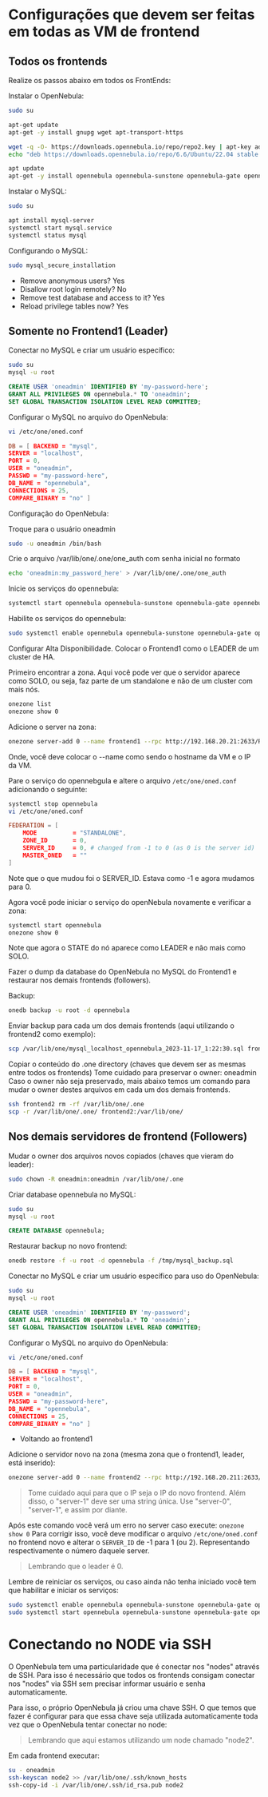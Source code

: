 # Configurações que devem ser feitas em todas as VM de frontend

## Todos os frontends

Realize os passos abaixo em todos os FrontEnds:

Instalar o OpenNebula:
```sh
sudo su

apt-get update
apt-get -y install gnupg wget apt-transport-https

wget -q -O- https://downloads.opennebula.io/repo/repo2.key | apt-key add -
echo "deb https://downloads.opennebula.io/repo/6.6/Ubuntu/22.04 stable opennebula" > /etc/apt/sources.list.d/opennebula.list

apt update
apt-get -y install opennebula opennebula-sunstone opennebula-gate opennebula-flow opennebula-provision
```

Instalar o MySQL:
```sh
sudo su

apt install mysql-server
systemctl start mysql.service
systemctl status mysql
```

Configurando o MySQL:
```sh
sudo mysql_secure_installation
```

- Remove anonymous users? Yes
- Disallow root login remotely? No
- Remove test database and access to it? Yes
- Reload privilege tables now? Yes

## Somente no Frontend1 (Leader)

Conectar no MySQL e criar um usuário específico:
```sh
sudo su
mysql -u root
```

```sql
CREATE USER 'oneadmin' IDENTIFIED BY 'my-password-here';
GRANT ALL PRIVILEGES ON opennebula.* TO 'oneadmin';
SET GLOBAL TRANSACTION ISOLATION LEVEL READ COMMITTED;
```

Configurar o MySQL no arquivo do OpenNebula:
```sh
vi /etc/one/oned.conf
```

```conf
DB = [ BACKEND = "mysql",
SERVER = "localhost",
PORT = 0,
USER = "oneadmin",
PASSWD = "my-password-here",
DB_NAME = "opennebula",
CONNECTIONS = 25,
COMPARE_BINARY = "no" ]
```

Configuração do OpenNebula:

Troque para o usuário oneadmin
```sh
sudo -u oneadmin /bin/bash
```

Crie o arquivo /var/lib/one/.one/one_auth com senha inicial no formato
```sh
echo 'oneadmin:my_password_here' > /var/lib/one/.one/one_auth
```

Inicie os serviços do opennebula:
```sh
systemctl start opennebula opennebula-sunstone opennebula-gate opennebula-flow
```

Habilite os serviços do opennebula:
```sh
sudo systemctl enable opennebula opennebula-sunstone opennebula-gate opennebula-flow
```

Configurar Alta Disponibilidade. Colocar o Frontend1 como o LEADER de um cluster de HA.

Primeiro encontrar a zona.
Aqui você pode ver que o servidor aparece como SOLO, ou seja, faz parte de um standalone e não de um cluster com mais nós.
```sh
onezone list
onezone show 0
```

Adicione o server na zona:
```sh
onezone server-add 0 --name frontend1 --rpc http://192.168.20.21:2633/RPC2
```

Onde, você deve colocar o --name como sendo o hostname da VM e o IP da VM.

Pare o serviço do opennebgula e altere o arquivo ```/etc/one/oned.conf``` adicionando o seguinte:
```sh
systemctl stop opennebula
vi /etc/one/oned.conf
```

```conf
FEDERATION = [
    MODE          = "STANDALONE",
    ZONE_ID       = 0,
    SERVER_ID     = 0, # changed from -1 to 0 (as 0 is the server id)
    MASTER_ONED   = ""
]
```
Note que o que mudou foi o SERVER_ID. Estava como -1 e agora mudamos para 0.

Agora você pode iniciar o serviço do openNebula novamente e verificar a zona:
```sh
systemctl start opennebula
onezone show 0
```

Note que agora o STATE do nó aparece como LEADER e não mais como SOLO.


Fazer o dump da database do OpenNebula no MySQL do Frontend1 e restaurar nos demais frontends (followers).

Backup:
```sh
onedb backup -u root -d opennebula
```

Enviar backup para cada um dos demais frontends (aqui utilizando o frontend2 como exemplo):
```sh
scp /var/lib/one/mysql_localhost_opennebula_2023-11-17_1:22:30.sql frontend2:/tmp
```

Copiar o conteúdo do .one directory (chaves que devem ser as mesmas entre todos os frontends)
Tome cuidado para preservar o owner: oneadmin
Caso o owner não seja preservado, mais abaixo temos um comando para mudar o owner destes arquivos em cada um dos demais frontends.
```sh
ssh frontend2 rm -rf /var/lib/one/.one
scp -r /var/lib/one/.one/ frontend2:/var/lib/one/
```

## Nos demais servidores de frontend (Followers)

Mudar o owner dos arquivos novos copiados (chaves que vieram do leader):
```sh
sudo chown -R oneadmin:oneadmin /var/lib/one/.one
```

Criar database opennebula no MySQL:
```sh
sudo su
mysql -u root
```

```sql
CREATE DATABASE opennebula;
```

Restaurar backup no novo frontend:
```sh
onedb restore -f -u root -d opennebula -f /tmp/mysql_backup.sql
```

Conectar no MySQL e criar um usuário específico para uso do OpenNebula:
```sh
sudo su
mysql -u root
```

```sql
CREATE USER 'oneadmin' IDENTIFIED BY 'my-password';
GRANT ALL PRIVILEGES ON opennebula.* TO 'oneadmin';
SET GLOBAL TRANSACTION ISOLATION LEVEL READ COMMITTED;
```

Configurar o MySQL no arquivo do OpenNebula:
```sh
vi /etc/one/oned.conf
```

```conf
DB = [ BACKEND = "mysql",
SERVER = "localhost",
PORT = 0,
USER = "oneadmin",
PASSWD = "my-password-here",
DB_NAME = "opennebula",
CONNECTIONS = 25,
COMPARE_BINARY = "no" ]
```

- Voltando ao frontend1

Adicione o servidor novo na zona (mesma zona que o frontend1, leader, está inserido):
```sh
onezone server-add 0 --name frontend2 --rpc http://192.168.20.211:2633/RPC2
```

> Tome cuidado aqui para que o IP seja o IP do novo frontend. Além disso, o "server-1" deve ser uma string única. Use "server-0", "server-1", e assim por diante.

Após este comando você verá um erro no server caso execute: ```onezone show 0```
Para corrigir isso, você deve modificar o arquivo ```/etc/one/oned.conf``` no frontend novo e alterar o ```SERVER_ID``` de -1 para 1 (ou 2). Representando respectivamente o número daquele server.

> Lembrando que o leader é 0.

Lembre de reiniciar os serviços, ou caso ainda não tenha iniciado você tem que habilitar e iniciar os serviços:
```sh
sudo systemctl enable opennebula opennebula-sunstone opennebula-gate opennebula-flow
sudo systemctl start opennebula opennebula-sunstone opennebula-gate opennebula-flow
```


# Conectando no NODE via SSH

O OpenNebula tem uma particularidade que é conectar nos "nodes" através de SSH.
Para isso é necessário que todos os frontends consigam conectar nos "nodes" via SSH sem precisar informar usuário e senha automaticamente.

Para isso, o próprio OpenNebula já criou uma chave SSH. O que temos que fazer é configurar para que essa chave seja utilizada automaticamente toda vez que o OpenNebula tentar conectar no node:

> Lembrando que aqui estamos utilizando um node chamado "node2".

Em cada frontend executar:
```sh
su - oneadmin
ssh-keyscan node2 >> /var/lib/one/.ssh/known_hosts
ssh-copy-id -i /var/lib/one/.ssh/id_rsa.pub node2
```